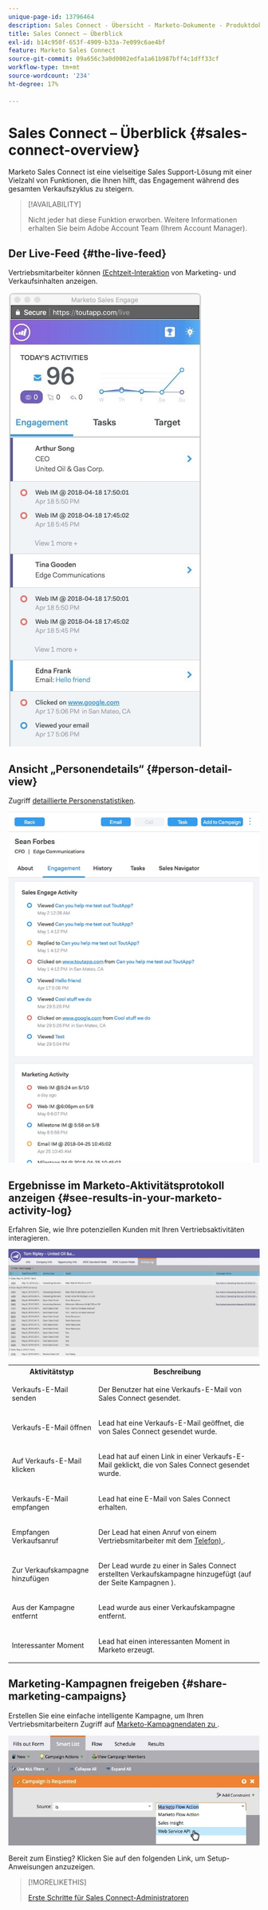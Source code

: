 ```yaml
---
unique-page-id: 13796464
description: Sales Connect - Übersicht - Marketo-Dokumente - Produktdokumentation
title: Sales Connect – Überblick
exl-id: b14c950f-653f-4909-b33a-7e099c6ae4bf
feature: Marketo Sales Connect
source-git-commit: 09a656c3a0d0002edfa1a61b987bff4c1dff33cf
workflow-type: tm+mt
source-wordcount: '234'
ht-degree: 17%

---
```


# Sales Connect – Überblick {#sales-connect-overview}

Marketo Sales Connect ist eine vielseitige Sales Support-Lösung mit einer Vielzahl von Funktionen, die Ihnen hilft, das Engagement während des gesamten Verkaufszyklus zu steigern.

>[!AVAILABILITY]
>
>Nicht jeder hat diese Funktion erworben. Weitere Informationen erhalten Sie beim Adobe Account Team (Ihrem Account Manager).

## Der Live-Feed {#the-live-feed}

Vertriebsmitarbeiter können [ (Echtzeit-Interaktion](/help/marketo/product-docs/marketo-sales-connect/email/the-live-feed/live-feed-overview.md) von Marketing- und Verkaufsinhalten anzeigen.

![](assets/engagement.jpg)

## Ansicht „Personendetails“ {#person-detail-view}

Zugriff [detaillierte Personenstatistiken](/help/marketo/product-docs/marketo-sales-connect/people/person-detail-view.md).

![](assets/2018-05-11-at-3.28-pm.jpg)

## Ergebnisse im Marketo-Aktivitätsprotokoll anzeigen {#see-results-in-your-marketo-activity-log}

Erfahren Sie, wie Ihre potenziellen Kunden mit Ihren Vertriebsaktivitäten interagieren.

![](assets/2018-05-11-at-3.30-pm.jpg)

<table>
 <tbody>
  <tr>
   <th>Aktivitätstyp</th>
   <th>Beschreibung</th>
  </tr>
  <tr>
   <td><p>Verkaufs-E-Mail senden</p></td>
   <td><p>Der Benutzer hat eine Verkaufs-E-Mail von Sales Connect gesendet.</p></td>
  </tr>
  <tr>
   <td><p>Verkaufs-E-Mail öffnen</p></td>
   <td><p>Lead hat eine Verkaufs-E-Mail geöffnet, die von Sales Connect gesendet wurde.</p></td>
  </tr>
  <tr>
   <td><p>Auf Verkaufs-E-Mail klicken</p></td>
   <td><p>Lead hat auf einen Link in einer Verkaufs-E-Mail geklickt, die von Sales Connect gesendet wurde.</p></td>
  </tr>
  <tr>
   <td colspan="1"><p>Verkaufs-E-Mail empfangen</p></td>
   <td colspan="1"><p>Lead hat eine E-Mail von Sales Connect erhalten.</p></td>
  </tr>
  <tr>
   <td colspan="1"><p>Empfangen Verkaufsanruf</p></td>
   <td colspan="1"><p>Der Lead hat einen Anruf von einem Vertriebsmitarbeiter mit dem <a href="/help/marketo/product-docs/marketo-sales-connect/phone/sales-phone-overview.md" rel="nofollow">Telefon) </a>.</p></td>
  </tr>
  <tr>
   <td colspan="1"><p>Zur Verkaufskampagne hinzufügen</p></td>
   <td colspan="1"><p>Der Lead wurde zu einer in Sales Connect erstellten Verkaufskampagne hinzugefügt (auf der Seite Kampagnen ).</p></td>
  </tr>
  <tr>
   <td colspan="1"><p>Aus der Kampagne entfernt</p></td>
   <td colspan="1"><p>Lead wurde aus einer Verkaufskampagne entfernt.</p></td>
  </tr>
  <tr>
   <td colspan="1"><p>Interessanter Moment</p></td>
   <td colspan="1"><p>Lead hat einen interessanten Moment in Marketo erzeugt.</p></td>
  </tr>
 </tbody>
</table>

## Marketing-Kampagnen freigeben {#share-marketing-campaigns}

Erstellen Sie eine einfache intelligente Kampagne, um Ihren Vertriebsmitarbeitern Zugriff auf [Marketo-Kampagnendaten zu ](/help/marketo/product-docs/marketo-sales-connect/marketo/make-a-campaign-visible-to-sales-connect-users.md).

![](assets/campaign-is-requested.jpg)

Bereit zum Einstieg? Klicken Sie auf den folgenden Link, um Setup-Anweisungen anzuzeigen.

>[!MORELIKETHIS]
>
>[Erste Schritte für Sales Connect-Administratoren](/help/marketo/product-docs/marketo-sales-connect/getting-started/getting-started-guide-for-sales-connect-admins.md)
